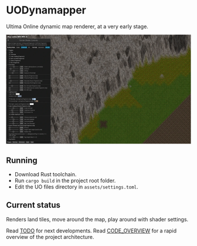 
# UODynamapper

Ultima Online dynamic map renderer, at a very early stage.

![Current state of version 0.1](./docs/screenshot-0.1.webp)

## Running

- Download Rust toolchain.
- Run `cargo build` in the project root folder.
- Edit the UO files directory in `assets/settings.toml`.

## Current status

Renders land tiles, move around the map, play around with shader settings.  

Read [TODO](docs/TODO.md) for next developments.
Read [CODE_OVERVIEW](docs/CODE_OVERVIEW.md) for a rapid overview of the project architecture.
